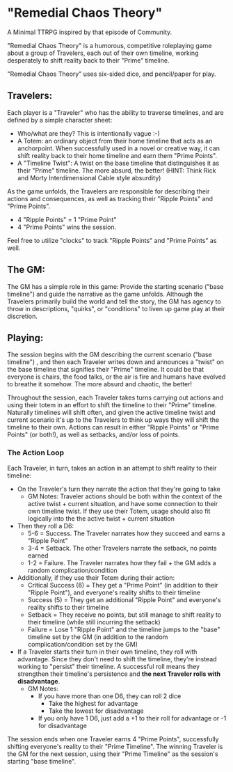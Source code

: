 # "Remedial Chaos Theory"

A Minimal TTRPG inspired by that episode of Community.

"Remedial Chaos Theory" is a humorous, competitive roleplaying game about a group of Travelers, each out of their own timeline, working desperately to shift reality back to their "Prime" timeline.

"Remedial Chaos Theory" uses six-sided dice, and pencil/paper for play.

## Travelers:
Each player is a "Traveler" who has the ability to traverse timelines, and are defined by a simple character sheet:
 - Who/what are they? This is intentionally vague :-)
 - A Totem: an ordinary object from their home timeline that acts as an anchorpoint. When successfully used in a novel or creative way, it can shift reality back to their home timeline and earn them "Prime Points". 
 - A "Timeline Twist": A twist on the base timeline that distinguishes it as their "Prime" timeline. The more absurd, the better! (HINT: Think Rick and Morty Interdimensional Cable style absurdity)

As the game unfolds, the Travelers are responsible for describing their actions and consequences, as well as tracking their "Ripple Points" and "Prime Points".
 - 4 "Ripple Points" = 1 "Prime Point"
 - 4 "Prime Points" wins the session.

Feel free to utilize "clocks" to track "Ripple Points" and "Prime Points" as well.

## The GM:
The GM has a simple role in this game: Provide the starting scenario ("base timeline") and guide the narrative as the game unfolds. Although the Travelers primarily build the world and tell the story, the GM has agency to throw in descriptions, "quirks", or "conditions" to liven up game play at their discretion.

## Playing:
The session begins with the GM describing the current scenario ("base timeline") , and then each Traveler writes down and announces a "twist" on the base timeline that signifies their "Prime" timeline. It could be that everyone is chairs, the food talks, or the air is fire and humans have evolved to breathe it somehow. The more absurd and chaotic, the better!

Throughout the session, each Traveler takes turns carrying out actions and using their totem in an effort to shift the timeline to their "Prime" timeline. Naturally timelines will shift often, and given the active timeline twist and current scenario it's up to the Travelers to think up ways they will shift the timeline to their own. Actions can result in either "Ripple Points" or "Prime Points" (or both!), as well as setbacks, and/or loss of points.

### The Action Loop
Each Traveler, in turn, takes an action in an attempt to shift reality to their timeline:
 - On the Traveler's turn they narrate the action that they're going to take
	 - GM Notes: Traveler actions should be both within the context of the active twist + current situation, and have some connection to their own timeline twist. If they use their Totem, usage should also fit logically into the the active twist + current situation
- Then they roll a D6:
	- 5-6 = Success. The Traveler narrates how they succeed and earns a "Ripple Point"
	- 3-4 = Setback. The other Travelers narrate the setback, no points earned
	- 1-2 = Failure. The Traveler narrates how they fail + the GM adds a random complication/condition
- Additionally, if they use their Totem during their action:
	- Critical Success (6) = They get a "Prime Point" (in addition to their "Ripple Point"), and everyone's reality shifts to their timeline
	- Success (5) = They get an additional "Ripple Point" and everyone's reality shifts to their timeline
	- Setback = They receive no points, but still manage to shift reality to their timeline (while still incurring the setback)
	- Failure = Lose 1 "Ripple Point" and the timeline jumps to the "base" timeline set by the GM (in addition to the random complication/condition set by the GM)
- If a Traveler starts their turn in their own timeline, they roll with advantage. Since they don't need to shift the timeline, they're instead working to "persist" their timeline. A successful roll means they strengthen their timeline's persistence and **the next Traveler rolls with disadvantage**.
	 - GM Notes:
		 - If you have more than one D6, they can roll 2 dice
			 - Take the highest for advantage
			 - Take the lowest for disadvantage
		 - If you only have 1 D6, just add a +1 to their roll for advantage or -1 for disadvantage

The session ends when one Traveler earns 4 "Prime Points", successfully shifting everyone's reality to their "Prime Timeline". The winning Traveler is the GM for the next session, using their "Prime Timeline" as the session's starting "base timeline".
